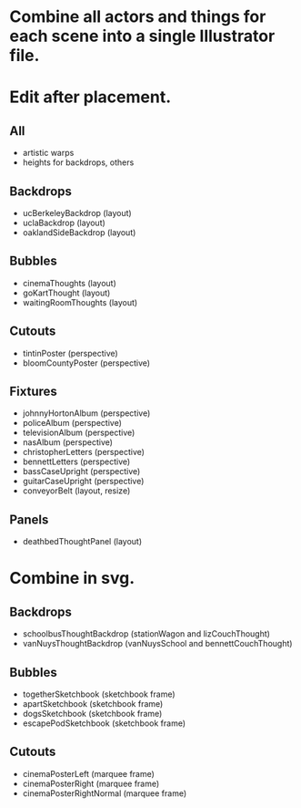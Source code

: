 # Combine all actors and things for each scene into a single Illustrator file.

# Edit after placement.

## All
* artistic warps
* heights for backdrops, others

## Backdrops
* ucBerkeleyBackdrop (layout)
* uclaBackdrop (layout)
* oaklandSideBackdrop (layout)

## Bubbles
* cinemaThoughts (layout)
* goKartThought (layout)
* waitingRoomThoughts (layout)

## Cutouts
* tintinPoster (perspective)
* bloomCountyPoster (perspective)

## Fixtures
* johnnyHortonAlbum (perspective)
* policeAlbum (perspective)
* televisionAlbum (perspective)
* nasAlbum (perspective)
* christopherLetters (perspective)
* bennettLetters (perspective)
* bassCaseUpright (perspective)
* guitarCaseUpright (perspective)
* conveyorBelt (layout, resize)

## Panels
* deathbedThoughtPanel (layout)

# Combine in svg.

## Backdrops
* schoolbusThoughtBackdrop (stationWagon and lizCouchThought)
* vanNuysThoughtBackdrop (vanNuysSchool and bennettCouchThought)

## Bubbles
* togetherSketchbook (sketchbook frame)
* apartSketchbook (sketchbook frame)
* dogsSketchbook (sketchbook frame)
* escapePodSketchbook (sketchbook frame)

## Cutouts
* cinemaPosterLeft (marquee frame)
* cinemaPosterRight (marquee frame)
* cinemaPosterRightNormal (marquee frame)
